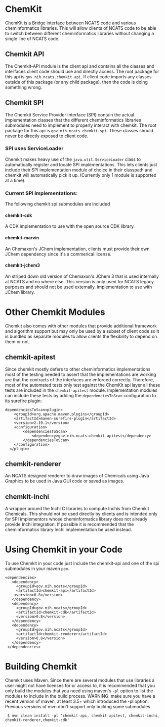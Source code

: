 # ChemKit

ChemKit is a Bridge interface between NCATS code and various cheminformatics libraries. This will allow clients of NCATS code to be able to switch between different cheminformatics libraries without changing a single line of NCATS code.

## Chemkit API

The Chemkit-API module is the client api and contains all the classes and interfaces client code should use and directly access. The root package for this api is `gov.nih.ncats.chemkit.api`. If client code imports any classes outside of this package (or any child package), then the code is doing something wrong.

## Chemkit SPI

The Chemkit Service Provider Interface (SPI) contain the actual implementation classes that the different cheminformatics libraries submodules need to implement to properly interact with chemkit. The root package for this api is `gov.nih.ncats.chemkit.spi`. These classes should never be directly exposed to client code.

### SPI uses ServiceLoader

Chemkit makes heavy use of the `java.util.ServiceLoader` class to automatically register and locate SPI implementations. This lets clients just include their SPI implementation module of choice in their classpath and chemkit will automatically pick it up. (Currently only 1 module is supported at a time).

### Current SPI implementations:

The following chemkit spi submodules are included

#### chemkit-cdk

A CDK implementation to use with the open source CDK library.

#### chemkit-marvin

An Chemaxon's JChem implementation, clients must provide their own JChem dependency since
it's a commerical license.

#### chemkit-jchem3

An striped down old version of Chemaxon's JChem 3 that is used internally at NCATS
and no where else. This version is only used for NCATS legacy purposes and
should not be used externally. implementation to use with JChem library.

# Other Chemkit Modules

Chemkit also comes with other modules that provide additional framework and algorithm support
but may only be used by a subset of client code so it is bundled as separate modules
to allow clients the flexibility to depend on them or not.

## chemkit-apitest

Since chemkit mostly defers to other cheminformatics implementations most of the testing needed
to assert that the implementations are working are that the contracts of the interfaces are enforced correctly. Therefore, most of the automated tests only test against the ChemKit api layer
all these tests are included in the `chemkit-apitest` module. Implementation modules
can include these tests by adding the `dependenciesToScan` configuration to its surefire plugin:

    dependenciesToScan<plugin>
        <groupId>org.apache.maven.plugins</groupId>
        <artifactId>maven-surefire-plugin</artifactId>
        <version>2.19.1</version>
        <configuration>
            <dependenciesToScan>
                <dependency>gov.nih.ncats:chemkit-apitest</dependency>
            </dependenciesToScan>
        </configuration>
      </plugin>

## chemkit-renderer

An NCATS designed renderer to draw images of Chemicals using Java Graphics to be used
in Java GUI code or saved as images.

## chemkit-inchi

A wrapper around the Inchi C libraries to compute Inchis from Chemkit Chemicals. This should
not be used directly by clients and is intended only for SPI implementors whose
cheminformatics library does not already provide Inchi integration. If possible it is recommended
that the cheminformatics library Inchi implementation be used instead.

# Using Chemkit in your Code

To use Chemkit in your code just include the chemkit-api and one of the spi submodules in your maven `pom`.

    <dependencies>
       <dependency>
         <groupId>gov.nih.ncats</groupId>
         <artifactId>chemkit-api</artifactId>
        <version>0.8</version>
       </dependency>
       <dependency>
         <groupId>gov.nih.ncats</groupId>
         <artifactId>chemkit-cdk</artifactId>
         <version>0.8</version>
       </dependency>
       <dependency>
         <groupId>gov.nih.ncats</groupId>
         <artifactId>chemkit-renderer</artifactId>
         <version>0.8</version>
       </dependency>
     </dependencies>

# Building Chemkit

Chemkit uses Maven. Since there are several modules that use libraries a user might not have licenses for or access to, it is recommended that you only build the modules that you need using maven's `-pl` option to list the modules to include in the build process. WARNING: make sure you have a recent version of maven, at least 3.5+ which introduced the -pl option. Previous versions of mvn don't support only buildng some submodules.

     $ mvn clean install -pl 'chemkit-api, chemkit-apitest, chemkit-inchi, chemkit-renderer,chemkit-cdk'
